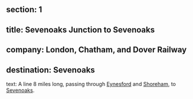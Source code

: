 ﻿section: 1
----
title: Sevenoaks Junction to Sevenoaks
----
company: London, Chatham, and Dover Railway
----
destination: Sevenoaks
----
text: A line 8 miles long, passing through [Eynesford](/stations/eynesford) and [Shoreham](/stations/shoreham), to [Sevenoaks](/stations/sevenoaks).